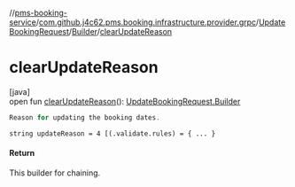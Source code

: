 //[pms-booking-service](../../../../index.md)/[com.github.j4c62.pms.booking.infrastructure.provider.grpc](../../index.md)/[UpdateBookingRequest](../index.md)/[Builder](index.md)/[clearUpdateReason](clear-update-reason.md)

# clearUpdateReason

[java]\
open fun [clearUpdateReason](clear-update-reason.md)(): [UpdateBookingRequest.Builder](index.md)

```kotlin
Reason for updating the booking dates.

```

`string updateReason = 4 [(.validate.rules) = { ... }`

#### Return

This builder for chaining.